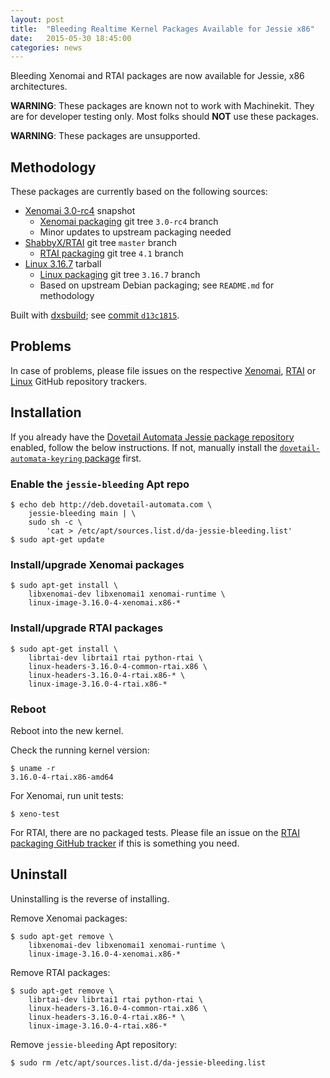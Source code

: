 ```yaml
---
layout: post
title:  "Bleeding Realtime Kernel Packages Available for Jessie x86"
date:   2015-05-30 18:45:00
categories: news
---
```


Bleeding Xenomai and RTAI packages are now available for Jessie, x86
architectures.

**WARNING**: These packages are known not to work with Machinekit.
They are for developer testing only.  Most folks should **NOT** use
these packages.

**WARNING**: These packages are unsupported.

<!---more--->

## Methodology

These packages are currently based on the following sources:

- [Xenomai 3.0-rc4][xeno-3rc4] snapshot
  - [Xenomai packaging][xeno-pkg] git tree `3.0-rc4` branch
  - Minor updates to upstream packaging needed
- [ShabbyX/RTAI][rtai-shabbyx] git tree `master` branch
  - [RTAI packaging][rtai-pkg] git tree `4.1` branch
- [Linux 3.16.7][linux] tarball
  - [Linux packaging][linux-pkg] git tree `3.16.7` branch
  - Based on upstream Debian packaging; see `README.md` for methodology

Built with [dxsbuild][dxsbuild]; see [commit
`d13c1815`][dxsbuild-d13c1815].

[xeno-3rc4]: http://git.xenomai.org/xenomai-3.git/snapshot/xenomai-3-3.0-rc4.tar.bz2
[xeno-pkg]: https://github.com/zultron/xenomai-deb/tree/3.0-rc4
[rtai-shabbyx]: https://github.com/ShabbyX/RTAI.git
[rtai-pkg]: https://github.com/zultron/rtai-deb/tree/4.1
[linux]: http://www.kernel.org/pub/linux/kernel/v3.0/linux-3.16.7.tar.xz
[linux-pkg]: https://github.com/zultron/linux-ipipe-deb/tree/3.16.7
[dxsbuild]: https://github.com/zultron/dxsbuild/
[dxsbuild-d13c1815]: https://github.com/zultron/dxsbuild/commit/d13c1815b699100863d41410ab113768222478f3

## Problems

In case of problems, please file issues on the respective
[Xenomai][xeno-pkg], [RTAI][rtai-pkg] or [Linux][linux-pkg] GitHub
repository trackers.

## Installation

If you already have the
[Dovetail Automata Jessie package repository][da-jessie] enabled,
follow the below instructions.  If not, manually install the
[`dovetail-automata-keyring` package][da-keyring] first.

[da-jessie]: http://www.dovetail-automata.com/articles/2015/05/28/machinekit-jessie-packages/
[da-keyring]: http://deb.dovetail-automata.com/pool/main/d/dovetail-automata-keyring/

### Enable the `jessie-bleeding` Apt repo

    $ echo deb http://deb.dovetail-automata.com \
        jessie-bleeding main | \
        sudo sh -c \
            'cat > /etc/apt/sources.list.d/da-jessie-bleeding.list'
    $ sudo apt-get update

### Install/upgrade Xenomai packages

    $ sudo apt-get install \
        libxenomai-dev libxenomai1 xenomai-runtime \
        linux-image-3.16.0-4-xenomai.x86-*

### Install/upgrade RTAI packages

    $ sudo apt-get install \
        librtai-dev librtai1 rtai python-rtai \
        linux-headers-3.16.0-4-common-rtai.x86 \
        linux-headers-3.16.0-4-rtai.x86-* \
        linux-image-3.16.0-4-rtai.x86-*

### Reboot

Reboot into the new kernel.

Check the running kernel version:

    $ uname -r
    3.16.0-4-rtai.x86-amd64

For Xenomai, run unit tests:

    $ xeno-test

For RTAI, there are no packaged tests.  Please file an issue on the
[RTAI packaging GitHub tracker][rtai-pkg-tracker] if this is something
you need.

[rtai-pkg-tracker]: https://github.com/zultron/rtai-deb/issues

## Uninstall

Uninstalling is the reverse of installing.

Remove Xenomai packages:

    $ sudo apt-get remove \
        libxenomai-dev libxenomai1 xenomai-runtime \
        linux-image-3.16.0-4-xenomai.x86-*

Remove RTAI packages:

    $ sudo apt-get remove \
        librtai-dev librtai1 rtai python-rtai \
        linux-headers-3.16.0-4-common-rtai.x86 \
        linux-headers-3.16.0-4-rtai.x86-* \
        linux-image-3.16.0-4-rtai.x86-*


Remove `jessie-bleeding` Apt repository:

    $ sudo rm /etc/apt/sources.list.d/da-jessie-bleeding.list
